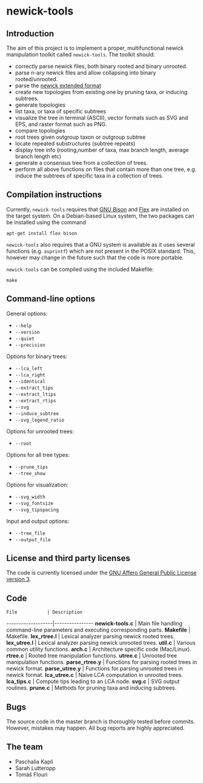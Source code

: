 # newick-tools

## Introduction

The aim of this project is to implement a proper, multifunctional newick
manipulation toolkit called `newick-tools`. The toolkit should:

* correctly parse newick files, both binary rooted and binary unrooted.
* parse n-ary newick files and allow collapsing into binary rooted/unrooted.
* parse the [newick extended format](http://dmi.uib.es/~gcardona/BioInfo/enewick.html)
* create new topologies from existing one by pruning taxa, or inducing subtrees.
* generate topologies
* list taxa, or taxa of specific subtrees
* visualize the tree in terminal (ASCII), vector formats such as SVG and EPS, and raster format such as PNG.
* compare topologies
* root trees given outgroup taxon or outgroup subtree
* locate repeated substructures (subtree repeats)
* display tree info (rooting,number of taxa, max branch length, average branch length etc)
* generate a consensus tree from a collection of trees.
* perform all above functions on files that contain more than one tree, e.g. induce the subtrees of specific taxa in a collection of trees.


## Compilation instructions

Currently, `newick-tools` requires that [GNU Bison](http://www.gnu.org/software/bison/)
and [Flex](http://flex.sourceforge.net/) are installed on the target system. On
a Debian-based Linux system, the two packages can be installed using the command

`apt-get install flex bison`

`newick-tools` also requires that a GNU system is available as it uses several
functions (e.g. `asprintf`) which are not present in the POSIX standard.
This, however may change in the future such that the code is more portable.

`newick-tools` can be compiled using the included Makefile:

`make`

## Command-line options

General options:

* `--help`
* `--version`
* `--quiet`
* `--precision`

Options for binary trees:
* `--lca_left`
* `--lca_right`
* `--identical`
* `--extract_tips`
* `--extract_ltips`
* `--extract_rtips`
* `--svg`
* `--induce_subtree`
* `--svg_legend_ratio`

Options for unrooted trees:
* `--root`

Options for all tree types:
* `--prune_tips`
* `--tree_show`

Options for visualization:
* `--svg_width`
* `--svg_fontsize`
* `--svg_tipspacing`

Input and output options:
* `--tree_file`
* `--output_file`

## 

## License and third party licenses

The code is currently licensed under the [GNU Affero General Public License version 3](http://www.gnu.org/licenses/agpl-3.0.en.html).

## Code

    File           | Description
-------------------|----------------
**newick-tools.c** | Main file handling command-line parameters and executing corresponding parts.
**Makefile**       | Makefile.
**lex_rtree.l**    | Lexical analyzer parsing newick rooted trees.
**lex_utree.l**    | Lexical analyzer parsing newick unrooted trees.
**util.c**         | Various common utility functions.
**arch.c**         | Architecture specific code (Mac/Linux).
**rtree.c**        | Rooted tree manipulation functions.
**utree.c**        | Unrooted tree manipulation functions.
**parse_rtree.y**  | Functions for parsing rooted trees in newick format.
**parse_utree.y**  | Functions for parsing unrooted trees in newick format.
**lca_utree.c**    | Naive LCA computation in unrooted trees.
**lca_tips.c**     | Compute tips leading to an LCA node.
**svg.c**          | SVG output routines.
**prune.c**        | Methods for pruning taxa and inducing subtrees.

## Bugs

The source code in the master branch is thoroughly tested before commits.
However, mistakes may happen. All bug reports are highly appreciated.


## The team

* Paschalia Kapli
* Sarah Lutteropp
* Tom&aacute;&scaron; Flouri
